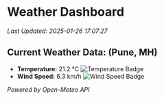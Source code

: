 
# Weather Dashboard

_Last Updated: 2025-01-26 17:07:27_

## Current Weather Data: (Pune, MH)
- **Temperature:** 21.2 °C ![Temperature Badge](https://img.shields.io/badge/Temperature-Medium%20Temp-green)
- **Wind Speed:** 6.3 km/h ![Wind Speed Badge](https://img.shields.io/badge/Wind%20Speed-Low%20Wind-blue)

*Powered by Open-Meteo API*
